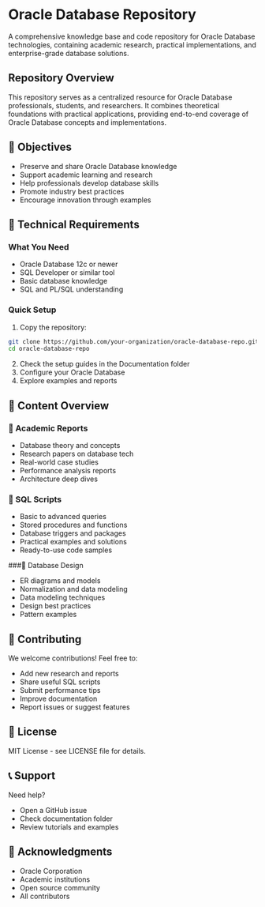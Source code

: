 # Oracle Database Repository

A comprehensive knowledge base and code repository for Oracle Database technologies, containing academic research, practical implementations, and enterprise-grade database solutions.

## Repository Overview

This repository serves as a centralized resource for Oracle Database professionals, students, and researchers. It combines theoretical foundations with practical applications, providing end-to-end coverage of Oracle Database concepts and implementations.

## 🎯 Objectives
- Preserve and share Oracle Database knowledge
- Support academic learning and research
- Help professionals develop database skills
- Promote industry best practices
- Encourage innovation through examples

## 🧰 Technical Requirements

### What You Need
- Oracle Database 12c or newer
- SQL Developer or similar tool
- Basic database knowledge
- SQL and PL/SQL understanding

### Quick Setup
1. Copy the repository:
```bash
git clone https://github.com/your-organization/oracle-database-repo.git
cd oracle-database-repo
```
2. Check the setup guides in the Documentation folder
3. Configure your Oracle Database
4. Explore examples and reports

## 📁 Content Overview
### 📄 Academic Reports
- Database theory and concepts
- Research papers on database tech
- Real-world case studies
- Performance analysis reports
- Architecture deep dives

### 💾 SQL Scripts
- Basic to advanced queries
- Stored procedures and functions
- Database triggers and packages
- Practical examples and solutions
- Ready-to-use code samples

###🧩 Database Design
- ER diagrams and models
- Normalization and data modeling
- Data modeling techniques
- Design best practices
- Pattern examples

## 🤝 Contributing

We welcome contributions! Feel free to:
- Add new research and reports
- Share useful SQL scripts
- Submit performance tips
- Improve documentation
- Report issues or suggest features

## 📄 License

MIT License - see LICENSE file for details.

## 📞 Support

Need help?
- Open a GitHub issue
- Check documentation folder
- Review tutorials and examples

## 🙏 Acknowledgments

- Oracle Corporation
- Academic institutions
- Open source community
- All contributors

